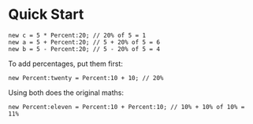 # Quick Start

```pawn
new c = 5 * Percent:20; // 20% of 5 = 1
new a = 5 + Percent:20; // 5 + 20% of 5 = 6
new b = 5 - Percent:20; // 5 - 20% of 5 = 4
```

To add percentages, put them first:

```pawn
new Percent:twenty = Percent:10 + 10; // 20%
```

Using both does the original maths:

```pawn
new Percent:eleven = Percent:10 + Percent:10; // 10% + 10% of 10% = 11%
```

